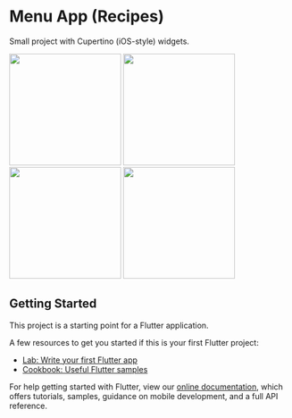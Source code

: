 # Menu App (Recipes) 

Small project with Cupertino (iOS-style) widgets.

<image width="200px" src="./media/home.png"> <image width="200px" src="./media/details.png">
<image width="200px" src="./media/add.png"> <image width="200px" src="./media/search.png">

## Getting Started

This project is a starting point for a Flutter application.

A few resources to get you started if this is your first Flutter project:

- [Lab: Write your first Flutter app](https://flutter.dev/docs/get-started/codelab)
- [Cookbook: Useful Flutter samples](https://flutter.dev/docs/cookbook)

For help getting started with Flutter, view our
[online documentation](https://flutter.dev/docs), which offers tutorials,
samples, guidance on mobile development, and a full API reference.
